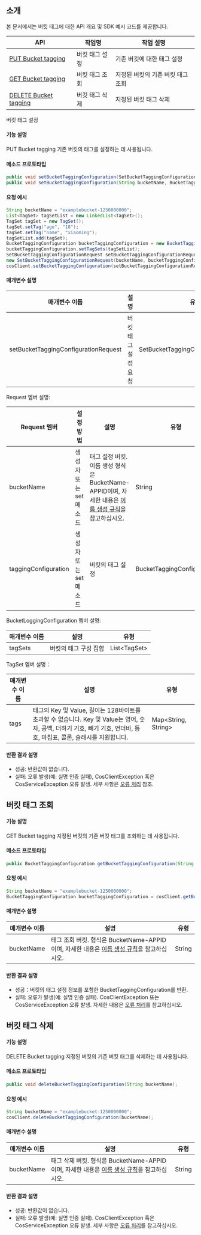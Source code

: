 

## 소개

본 문서에서는 버킷 태그에 대한 API 개요 및 SDK 예시 코드를 제공합니다.

| API                                                          | 작업명         | 작업 설명                       |
| ------------------------------------------------------------ | -------------- | -------------------------------- |
| [PUT Bucket tagging](https://intl.cloud.tencent.com/document/product/436/8281) | 버킷 태그 설정 | 기존 버킷에 대한 태그 설정 |
| [GET Bucket tagging](https://intl.cloud.tencent.com/document/product/436/8277) | 버킷 태그 조회 | 지정된 버킷의 기존 버킷 태그 조회 |
| [DELETE Bucket tagging](https://intl.cloud.tencent.com/document/product/436/8286) | 버킷 태그 삭제 | 지정된 버킷 태그 삭제 |

버킷 태그 설정

#### 기능 설명

PUT Bucket tagging 기존 버킷의 태그를 설정하는 데 사용됩니다.

#### 메소드 프로토타입

```java
public void setBucketTaggingConfiguration(SetBucketTaggingConfigurationRequest setBucketTaggingConfigurationRequest);
public void setBucketTaggingConfiguration(String bucketName, BucketTaggingConfiguration bucketTaggingConfiguration);
```

#### 요청 예시

[//]: # (.cssg-snippet-put-bucket-tagging)
```java
String bucketName = "examplebucket-1250000000";
List<TagSet> tagSetList = new LinkedList<TagSet>();
TagSet tagSet = new TagSet();
tagSet.setTag("age", "18");
tagSet.setTag("name", "xiaoming");
tagSetList.add(tagSet);
BucketTaggingConfiguration bucketTaggingConfiguration = new BucketTaggingConfiguration();
bucketTaggingConfiguration.setTagSets(tagSetList);
SetBucketTaggingConfigurationRequest setBucketTaggingConfigurationRequest =
new SetBucketTaggingConfigurationRequest(bucketName, bucketTaggingConfiguration);
cosClient.setBucketTaggingConfiguration(setBucketTaggingConfigurationRequest);
```

#### 매개변수 설명

| 매개변수 이름         | 설명                                                         | 유형             |
| ------------------------------------ | ------------------ | ------------------------------------ |
| setBucketTaggingConfigurationRequest | 버킷 태그 설정 요청 | SetBucketTaggingConfigurationRequest |

Request 멤버 설명:

| Request 멤버    | 설정 방법            | 설명                                                         | 유형                    |
| -------------------- | ------------------- | ------------------------------------------------------------ | -------------------------- |
| bucketName   | 생성자 또는 set 메소드 | 태그 설정 버킷. 이름 생성 형식은 BucketName-APPID이며, 자세한 내용은 [이름 생성 규칙](https://intl.cloud.tencent.com/document/product/436/13312)을 참고하십시오. | String         |
| taggingConfiguration | 생성자 또는 set 메소드 | 버킷의 태그 설정                                             | BucketTaggingConfiguration |

BucketLoggingConfiguration 멤버 설명:

| 매개변수 이름 | 설명                                                         | 유형   |
| -------- | -------------------- | ------------ |
| tagSets  | 버킷의 태그 구성 집합 | List&lt;TagSet&gt; |

TagSet 멤버 설명：

| 매개변수 이름         | 설명                                                         | 유형             |
| -------- | ------------------------------------------------------------ | ------------------- |
| tags     | 태그의 Key 및 Value, 길이는 128바이트를 초과할 수 없습니다. Key 및 Value는 영어, 숫자, 공백, 더하기 기호, 빼기 기호, 언더바, 등호, 마침표, 콜론, 슬래시를 지원합니다. | Map&lt;String, String&gt; |

#### 반환 결과 설명

- 성공: 반환값이 없습니다.
- 실패: 오류 발생(예: 실명 인증 실패), CosClientException 혹은 CosServiceException 오류 발생. 세부 사항은 [오류 처리](https://intl.cloud.tencent.com/document/product/436/31537) 참조.

## 버킷 태그 조회

#### 기능 설명

GET Bucket tagging 지정된 버킷의 기존 버킷 태그를 조회하는 데 사용됩니다.

#### 메소드 프로토타입

```java
public BucketTaggingConfiguration getBucketTaggingConfiguration(String bucketName);
```

#### 요청 예시

[//]: # (.cssg-snippet-get-bucket-tagging)
```java
String bucketName = "examplebucket-1250000000";
BucketTaggingConfiguration bucketTaggingConfiguration = cosClient.getBucketTaggingConfiguration(bucketName);
```

#### 매개변수 설명

| 매개변수 이름   | 설명                                                         | 유형   |
| ---------- | ------------------------------------------------------------ | ------ |
| bucketName | 태그 조회 버킷. 형식은 BucketName-APPID이며, 자세한 내용은 [이름 생성 규칙](https://intl.cloud.tencent.com/document/product/436/13312)을 참고하십시오. | String |

#### 반환 결과 설명

- 성공：버킷의 태그 설정 정보를 포함한 BucketTaggingConfiguration를 반환.
- 실패: 오류가 발생(예: 실명 인증 실패). CosClientException 또는 CosServiceException 오류 발생. 자세한 내용은 [오류 처리](https://intl.cloud.tencent.com/document/product/436/31537)를 참고하십시오.

## 버킷 태그 삭제

#### 기능 설명

DELETE Bucket tagging 지정된 버킷의 기존 버킷 태그를 삭제하는 데 사용됩니다.

#### 메소드 프로토타입

```java
public void deleteBucketTaggingConfiguration(String bucketName);
```

#### 요청 예시

[//]: # (.cssg-snippet-delete-bucket-tagging)
```java
String bucketName = "examplebucket-1250000000";
cosClient.deleteBucketTaggingConfiguration(bucketName);
```

#### 매개변수 설명

| 매개변수 이름   | 설명                                                         | 유형   |
| ---------- | ------------------------------------------------------------ | ------ |
| bucketName | 태그 삭제 버킷. 형식은 BucketName-APPID이며, 자세한 내용은 [이름 생성 규칙](https://intl.cloud.tencent.com/document/product/436/13312)을 참고하십시오. | String             |

#### 반환 결과 설명

- 성공: 반환값이 없습니다.
- 실패: 오류 발생(예: 실명 인증 실패). CosClientException 혹은 CosServiceException 오류 발생. 세부 사항은 [오류 처리](https://intl.cloud.tencent.com/document/product/436/31537)를 참고하십시오.

